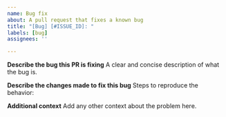 ```yaml
---
name: Bug fix
about: A pull request that fixes a known bug
title: "[Bug] [#ISSUE_ID]: "
labels: [bug]
assignees: ''

---
```


**Describe the bug this PR is fixing**
A clear and concise description of what the bug is.

**Describe the changes made to fix this bug**
Steps to reproduce the behavior:

**Additional context**
Add any other context about the problem here.

